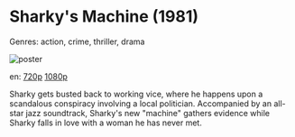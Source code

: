 # Sharky's Machine (1981)

Genres: action, crime, thriller, drama

![poster](http://image.tmdb.org/t/p/w500/ikSd1LS1TGrypgMQv5DXkZmMGK1.jpg)

en:
  [720p](magnet:?xt=urn:btih:9DCA1E6084A14A0F08DECA56F5D7D621FF653892&tr=udp://glotorrents.pw:6969/announce&tr=udp://tracker.opentrackr.org:1337/announce&tr=udp://torrent.gresille.org:80/announce&tr=udp://tracker.openbittorrent.com:80&tr=udp://tracker.coppersurfer.tk:6969&tr=udp://tracker.leechers-paradise.org:6969&tr=udp://p4p.arenabg.ch:1337&tr=udp://tracker.internetwarriors.net:1337)
  [1080p](magnet:?xt=urn:btih:3B86A77D68B933C7CA3DD49503692DA7226D8B96&tr=udp://glotorrents.pw:6969/announce&tr=udp://tracker.opentrackr.org:1337/announce&tr=udp://torrent.gresille.org:80/announce&tr=udp://tracker.openbittorrent.com:80&tr=udp://tracker.coppersurfer.tk:6969&tr=udp://tracker.leechers-paradise.org:6969&tr=udp://p4p.arenabg.ch:1337&tr=udp://tracker.internetwarriors.net:1337)
  


Sharky gets busted back to working vice, where he happens upon a scandalous conspiracy involving a local politician. Accompanied by an all-star jazz soundtrack, Sharky's new "machine" gathers evidence while Sharky falls in love with a woman he has never met.